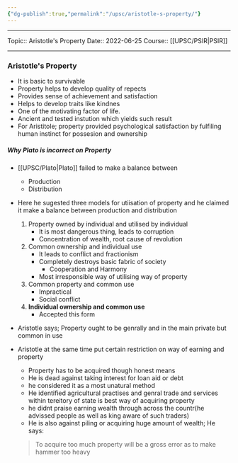 ```yaml
---
{"dg-publish":true,"permalink":"/upsc/aristotle-s-property/"}
---
```


----
Topic:: Aristotle's Property
Date:: 2022-06-25
Course:: [[UPSC/PSIR\|PSIR]] 

----

### Aristotle's Property
- It is basic to survivable  
- Property helps to develop quality of repects 
- Provides sense of achievement and satisfaction 
- Helps to develop traits like kindnes
- One of the motivating factor of life. 
- Ancient and tested instution which yields such result 
- For Aristitole; property provided psychological satisfaction by fulfiling human instinct for possesion and ownership 

##### Why Plato is incorrect on Property 
- [[UPSC/Plato\|Plato]] failed to make a balance between 
	- Production 
	- Distribution 

- Here he sugested three models for utiisation of property and he claimed it make a balance between production and distribution 
	1. Property owned by individual and utilised by individual 
		- It is most dangerous thing, leads to corruption 
		- Concentration of wealth, root cause of revolution 
	2. Common ownership and individual use
		- It leads to conflict and fractionism 
		- Completely destroys basic fabric of society 
			- Cooperation and Harmony 
		- Most irresponsible way of utilising way of property 
	3. Common property and common use
		- Impractical 
		- Social conflict 
	4. **Individual ownership and common use**
		- Accepted this form
	

- Aristotle says; Property ought to be genrally and in the main private but common in use
- Aristotle at the same time put certain restriction on way of earning and property 
	- Property has to be acquired though honest means 
	- He is dead against taking interest for loan aid or debt
	- he considered it as a most unatural method 
	- He identified agricultural practises and genral trade and services within tereitory of state is best way of acquiring property 
	- he didnt praise earning wealth through across the countr(he advissed people as well as king aware of such traders)
	- He is also against piling or acquiring huge amount of wealth; He says: 
	> To acquire too much property will be a gross error as to make hammer too heavy 
	

